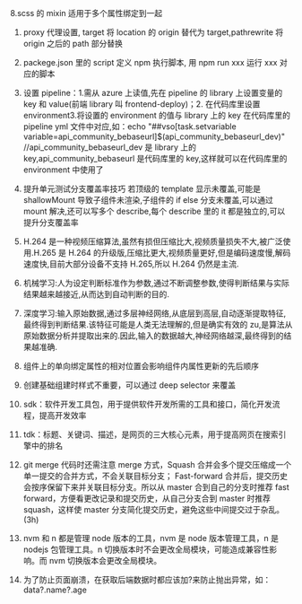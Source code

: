 8.scss 的 mixin 适用于多个属性绑定到一起

1.  proxy 代理设置, target 将 location 的 origin 替代为 target,pathrewrite 将 origin 之后的 path 部分替换
2.  packege.json 里的 script 定义 npm 执行脚本, 用 npm run xxx 运行 xxx 对应的脚本

3.  设置 pipeline：1.需从 azure 上读值,先在 pipeline 的 library 上设置变量的 key 和 value(前端 library 叫 frontend-deploy)；2. 在代码库里设置 environment3.将设置的 environment 的值与 library 上的 key 在代码库里的 pipeline yml 文件中对应,如：echo "##vso[task.setvariable variable=api_community_bebaseurl]$(api_community_bebaseurl_dev)" //api_community_bebaseurl_dev 是 library 上的 key,api_community_bebaseurl 是代码库里的 key,这样就可以在代码库里的 environment 中使用了

4.  提升单元测试分支覆盖率技巧 若顶级的 template 显示未覆盖,可能是 shallowMount 导致子组件未渲染,子组件的 if else 分支未覆盖,可以通过 mount 解决,还可以写多个 describe,每个 describe 里的 it 都是独立的,可以提升分支覆盖率

5.  H.264 是一种视频压缩算法,虽然有损但压缩比大,视频质量损失不大,被广泛使用.H.265 是 H.264 的升级版,压缩比更大,视频质量更好,但是编码速度慢,解码速度快,目前大部分设备不支持 H.265,所以 H.264 仍然是主流.

6.  机械学习:人为设定判断标准作为参数,通过不断调整参数,使得判断结果与实际结果越来越接近,从而达到自动判断的目的.
7.  深度学习:输入原始数据,通过多层神经网络,从底层到高层,自动逐渐提取特征,最终得到判断结果.该特征可能是人类无法理解的,但是确实有效的 zu,是算法从原始数据分析并提取出来的.因此,输入的数据越大,神经网络越深,最终得到的结果越准确.

8.  组件上的单向绑定属性的相对位置会影响组件内属性更新的先后顺序
9.  创建基础组建时样式不重要，可以通过 deep selector 来覆盖
10. sdk：软件开发工具包，用于提供软件开发所需的工具和接口，简化开发流程，提高开发效率
11. tdk：标题、关键词、描述，是网页的三大核心元素，用于提高网页在搜索引擎中的排名
12. git merge 代码时还需注意 merge 方式，Squash 合并会多个提交压缩成一个单一提交的合并方式，不会关联目标分支； Fast-forward 合并后，提交历史会按序保留下来并关联目标分支。所以从 master 合到自己的分支时推荐 fast forward，方便看更改记录和提交历史，从自己分支合到 master 时推荐 squash，这样使 master 分支简化提交历史，避免这些中间提交过于杂乱。(3h)
13. nvm 和 n 都是管理 node 版本的工具，nvm 是 node 版本管理工具，n 是 nodejs 包管理工具。n 切换版本时不会更改全局模块，可能造成兼容性影响。而 nvm 切换版本会更改全局模块。

14. 为了防止页面崩溃，在获取后端数据时都应该加?来防止抛出异常，如：data?.name?.age
